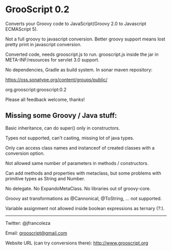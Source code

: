 GrooScript 0.2
==============

Converts your Groovy code to JavaScript(Groovy 2.0 to Javascript ECMAScript 5).

Not a full groovy to javascript conversion. Better groovy support means lost pretty print in javascript conversion.

Converted code, needs grooscript.js to run. grooscript.js inside the jar in META-INF/resources for servlet 3.0 support.

No dependencies, Gradle as build system. In sonar maven repository:

https://oss.sonatype.org/content/groups/public/

org.grooscript:grooscript:0.2

Please all feedback welcome, thanks!

Missing some Groovy / Java stuff:
---------------------------------

Basic inheritance, can do super() only in constructors.

Types not supported, can't casting, missing lot of java types.

Only can access class names and instanceof of created classes with a conversion option.

Not allowed same number of parameters in methods / constructors.

Can add methods and properties with metaclass, but some problems with primitive types as String and Number.

No delegate. No ExpandoMetaClass. No libraries out of groovy-core.

Groovy ast transformations as @Cannonical, @ToString, ... not supported.

Variable assignment not allowed inside boolean expressions as ternary (?:).

---

Twitter: @jfrancoleza

Email: grooscript@gmail.com

Website URL (can try conversions there): http://www.grooscript.org